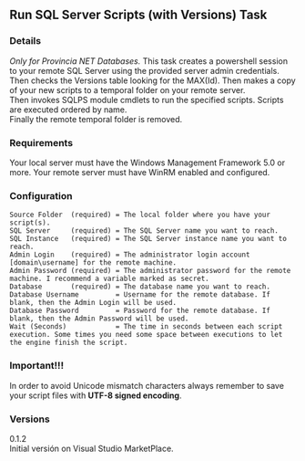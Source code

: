 ## Run SQL Server Scripts (with Versions) Task

### Details
*Only for Provincia NET Databases.*
This task creates a powershell session to your remote SQL Server using the provided server admin credentials. 
Then checks the Versions table looking for the MAX(Id). 
Then makes a copy of your new scripts to a temporal folder on your remote server.  
Then invokes SQLPS module cmdlets to run the specified scripts. Scripts are executed ordered by name.  
Finally the remote temporal folder is removed. 

### Requirements
Your local server must have the Windows Management Framework 5.0 or more.
Your remote server must have WinRM enabled and configured.  

### Configuration
```
Source Folder  (required) = The local folder where you have your script(s).
SQL Server     (required) = The SQL Server name you want to reach.
SQL Instance   (required) = The SQL Server instance name you want to reach.
Admin Login    (required) = The administrator login account [domain\username] for the remote machine.
Admin Password (required) = The administrator password for the remote machine. I recommend a variable marked as secret.
Database       (required) = The database name you want to reach.
Database Username         = Username for the remote database. If blank, then the Admin Login will be used.
Database Password         = Password for the remote database. If blank, then the Admin Password will be used.
Wait (Seconds)            = The time in seconds between each script execution. Some times you need some space between executions to let the engine finish the script.
```

### Important!!!
In order to avoid Unicode mismatch characters always remember to save your script files with **UTF-8 signed encoding**.  

### Versions
0.1.2  
Initial versión on Visual Studio MarketPlace.  